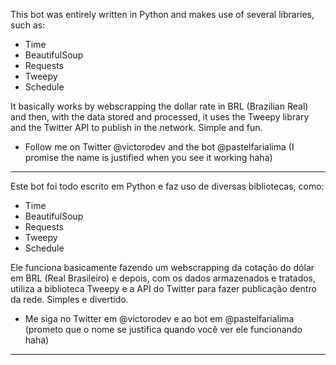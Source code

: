 This bot was entirely written in Python and makes use of several libraries, such as:

+ Time
+ BeautifulSoup
+ Requests
+ Tweepy
+ Schedule

It basically works by webscrapping the dollar rate in BRL (Brazilian Real) and then, with the data stored and processed, it uses the Tweepy library and the Twitter API to publish in the network. Simple and fun.

+ Follow me on Twitter @victorodev and the bot @pastelfarialima (I promise the name is justified when you see it working haha)
-----------------------------------------------------------------------------------------------------------------------------------------------------------------------------------

Este bot foi todo escrito em Python e faz uso de diversas bibliotecas, como:

+ Time
+ BeautifulSoup
+ Requests
+ Tweepy
+ Schedule

Ele funciona basicamente fazendo um webscrapping da cotação do dólar em BRL (Real Brasileiro) e depois, com os dados armazenados e tratados, utiliza a biblioteca Tweepy e a API do Twitter para fazer publicação dentro da rede. Simples e divertido.

+ Me siga no Twitter em @victorodev e ao bot em @pastelfarialima (prometo que o nome se justifica quando você ver ele funcionando haha)
-----------------------------------------------------------------------------------------------------------------------------------------------------------------------------------

